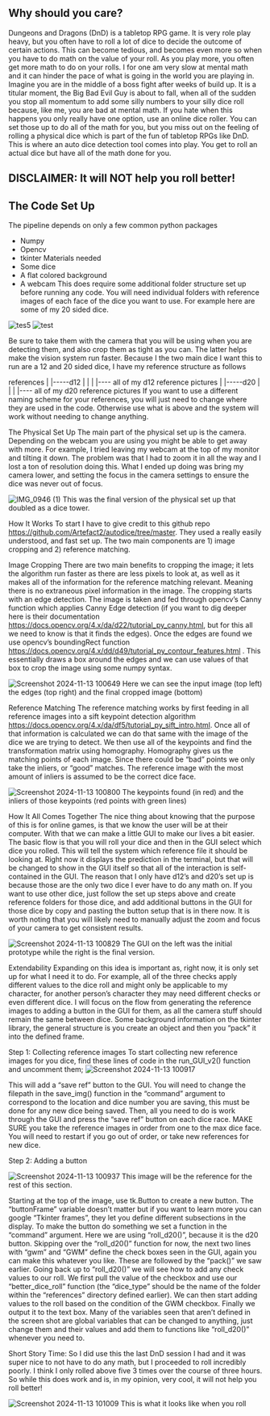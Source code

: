 ## Why should you care?
Dungeons and Dragons (DnD) is a tabletop RPG game. It is very role play heavy, but you often have to roll a lot of dice to decide the outcome of certain actions. This can become tedious, and becomes even more so when you have to do math on the value of your roll. As you play more, you often get more math to do on your rolls. I for one am very slow at mental math and it can hinder the pace of what is going in the world you are playing in.
Imagine you are in the middle of a boss fight after weeks of build up. It is a titular moment, the Big Bad Evil Guy is about to fall, when all of the sudden you stop all momentum to add some silly numbers to your silly dice roll because, like me, you are bad at mental math. If you hate when this happens you only really have one option, use an online dice roller. You can set those up to do all of the math for you, but you miss out on the feeling of rolling a physical dice which is part of the fun of tabletop RPGs like DnD. This is where an auto dice detection tool comes into play. You get to roll an actual dice but have all of the math done for you.

## DISCLAIMER: It will NOT help you roll better!

## The Code Set Up
The pipeline depends on only a few common python packages
 - Numpy
 - Opencv
 - tkinter
Materials needed
 - Some dice
 - A flat colored background
 - A webcam
This does require some additional folder structure set up before running any code. You will need individual folders with reference images of each face of the dice you want to use. For example here are some of my 20 sided dice.

![tes5](https://github.com/user-attachments/assets/01810f4d-5256-426f-aa31-aeeb37539b35)
![test](https://github.com/user-attachments/assets/dd697289-6465-4912-b319-df297e7f5b64)

Be sure to take them with the camera that you will be using when you are detecting them, and also crop them as tight as you can. The latter helps make the vision system run faster.
	Because I the two main dice I want this to run are a 12 and 20 sided dice, I have my reference structure as follows

references
    |
    |-----d12
    |        |
    |        |---- all of my d12 reference pictures
    |
    |-----d20
    |        |
    |        |---- all of my d20 reference pictures
If you want to use a different naming scheme for your references, you will just need to change where they are used in the code. Otherwise use what is above and the system will work without needing to change anything.

The Physical Set Up
The main part of the physical set up is the camera. Depending on the webcam you are using you might be able to get away with more. For example, I tried leaving my webcam at the top of my monitor and tilting it down. The problem was that I had to zoom it in all the way and I lost a ton of resolution doing this. What I ended up doing was bring my camera lower, and setting the focus in the camera settings to ensure the dice was never out of focus.

![IMG_0946 (1)](https://github.com/user-attachments/assets/df462f05-3f8b-479b-b351-4d910cc4b25d)
This was the final version of the physical set up that doubled as a dice tower.

How It Works
	To start I have to give credit to this github repo https://github.com/Artefact2/autodice/tree/master. They used a really easily understood, and fast set up. The two main components are 1) image cropping and 2) reference matching.

Image Cropping
There are two main benefits to cropping the image; it lets the algorithm run faster as there are less pixels to look at, as well as it makes all of the information for the reference matching relevant. Meaning there is no extraneous pixel information in the image. The cropping starts with an edge detection. The image is taken and fed through opencv’s Canny function which applies Canny Edge detection (if you want to dig deeper here is their documentation https://docs.opencv.org/4.x/da/d22/tutorial_py_canny.html, but for this all we need to know is that it finds the edges). Once the edges are found we use opencv’s boundingRect function https://docs.opencv.org/4.x/dd/d49/tutorial_py_contour_features.html . This essentially draws a box around the edges and we can use values of that box to crop the image using some numpy syntax.


![Screenshot 2024-11-13 100649](https://github.com/user-attachments/assets/7806580f-905d-45ca-8c5b-1b035ff6f5ce)
Here we can see the input image (top left) the edges (top right) and the final cropped image (bottom)

Reference Matching
The reference matching works by first feeding in all reference images into a sift keypoint detection algorithm https://docs.opencv.org/4.x/da/df5/tutorial_py_sift_intro.html. Once all of that information is calculated we can do that same with the image of the dice we are trying to detect. We then use all of the keypoints and find the transformation matrix using homography. Homography gives us the matching points of each image. Since there could be “bad” points we only take the inliers, or “good” matches. The reference image with the most amount of inliers is assumed to be the correct dice face.

![Screenshot 2024-11-13 100800](https://github.com/user-attachments/assets/20b8e07e-c246-42c4-8d55-979b982fb4db)
The keypoints found (in red) and the inliers of those keypoints (red points with green lines)

How It All Comes Together
	The nice thing about knowing that the purpose of this is for online games, is that we know the user will be at their computer. With that we can make a little GUI to make our lives a bit easier. The basic flow is that you will roll your dice and then in the GUI select which dice you rolled. This will tell the system which reference file it should be looking at. Right now it displays the prediction in the terminal, but that will be changed to show in the GUI itself so that all of the interaction is self-contained in the GUI. The reason that I only have d12’s and d20’s set up is because those are the only two dice I ever have to do any math on. If you want to use other dice, just follow the set up steps above and create reference folders for those dice, and add additional buttons in the GUI for those dice by copy and pasting the button setup that is in there now. It is worth noting that you will likely need to manually adjust the zoom and focus of your camera to get consistent results.
 
![Screenshot 2024-11-13 100829](https://github.com/user-attachments/assets/b82954d5-1474-4b85-9e86-cb2a80ecab2d)
The GUI on the left was the initial prototype while the right is the final version.

Extendability
	Expanding on this idea is important as, right now, it is only set up for what I need it to do. For example, all of the three checks apply different values to the dice roll and might only be applicable to my character, for another person’s character they may need different checks or even different dice. I will focus on the flow from generating the reference images to adding a button in the GUI for them, as all the camera stuff should remain the same between dice. Some background information on the tkinter library, the general structure is you create an object and then you “pack” it into the defined frame.

Step 1: Collecting reference images
	To start collecting new reference images for you dice, find these lines of code in the run_GUI_v2() function and uncomment them;
 ![Screenshot 2024-11-13 100917](https://github.com/user-attachments/assets/94b7f7d4-8fa2-478b-9714-6f2d9dc09c9d)

This will add a “save ref” button to the GUI. You will need to change the filepath in the save_img() function in the “command” argument to correspond to the location and dice number you are saving, this must be done for any new dice being saved. Then, all you need to do is work through the GUI and press the “save ref” button on each dice race. MAKE SURE you take the reference images in order from one to the max dice face. You will need to restart if you go out of order, or take new references for new dice.

Step 2: Adding a button

![Screenshot 2024-11-13 100937](https://github.com/user-attachments/assets/5d867289-e750-4d57-afd5-3d02b3ee3de3)
This image will be the reference for the rest of this section.

Starting at the top of the image, use tk.Button to create a new button. The “buttonFrame” variable doesn’t matter but if you want to learn more you can google “Tkinter frames”, they let you define different subsections in the display. To make the button do something we set a function in the “command” argument. Here we are using “roll_d20()”, because it is the d20 button. Skipping over the “roll_d20()” function for now, the next two lines with “gwm” and “GWM” define the check boxes seen in the GUI, again you can make this whatever you like. These are followed by the “pack()” we saw earlier. Going back up to “roll_d20()” we will see how to add any check values to our roll. We first pull the value of the checkbox and use our “better_dice_roll” function (the “dice_type” should be the name of the folder within the “references” directory defined earlier). We can then start adding values to the roll based on the condition of the GWM checkbox. Finally we output it to the text box. Many of the variables seen that aren’t defined in the screen shot are global variables that can be changed to anything, just change them and their values and add them to functions like “roll_d20()” whenever you need to.

Short Story Time:
So I did use this the last DnD session I had and it was super nice to not have to do any math, but I proceeded to roll incredibly poorly. I think I only rolled above five 3 times over the course of three hours. So while this does work and is, in my opinion, very cool, it will not help you roll better!

![Screenshot 2024-11-13 101009](https://github.com/user-attachments/assets/20f34c1d-73ec-4066-a009-b3c5c6b84e20)
This is what it looks like when you roll
